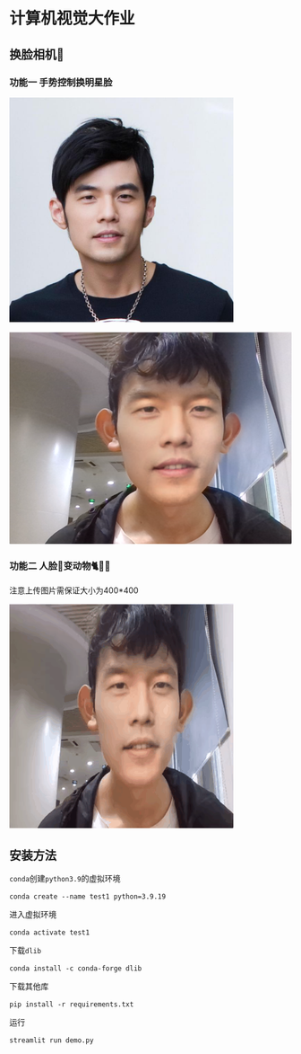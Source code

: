 # 计算机视觉大作业

## 换脸相机📸

### 功能一 手势控制换明星脸

![](pic/1.png)

![](pic/2.png)

### 功能二 人脸🧔变动物🐈🐼🦧

注意上传图片需保证大小为400*400

![](pic/output.gif)

## 安装方法

`conda`创建`python3.9`的虚拟环境

```shell
conda create --name test1 python=3.9.19
```

进入虚拟环境

```shell
conda activate test1
```

下载`dlib`

```shell
conda install -c conda-forge dlib
```

下载其他库

```shell
pip install -r requirements.txt
```

运行

```shell
streamlit run demo.py
```

